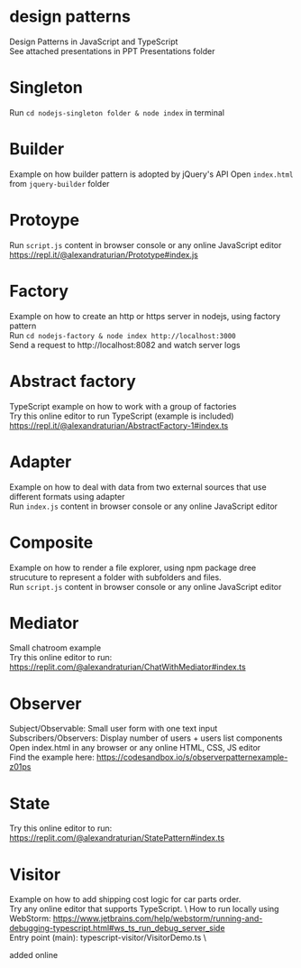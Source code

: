 # design patterns
Design Patterns in JavaScript and TypeScript \
See attached presentations in PPT Presentations folder

# Singleton 
Run `cd nodejs-singleton folder & node index` in terminal

# Builder 
Example on how builder pattern is adopted by jQuery's API
Open `index.html` from  `jquery-builder` folder

# Protoype
Run `script.js` content in browser console or any online JavaScript editor
https://repl.it/@alexandraturian/Prototype#index.js

# Factory
Example on how to create an http or https server in nodejs, using factory pattern\
Run `cd nodejs-factory & node index http://localhost:3000`\
Send a request to http://localhost:8082 and watch server logs

# Abstract factory
TypeScript example on how to work with a group of factories\
Try this online editor to run TypeScript (example is included)
https://repl.it/@alexandraturian/AbstractFactory-1#index.ts

# Adapter
Example on how to deal with data from two external sources that use different formats using adapter\
Run `index.js` content in browser console or any online JavaScript editor

# Composite
Example on how to render a file explorer, using npm package dree strucuture to represent a folder with subfolders and files.\
Run `script.js` content in browser console or any online JavaScript editor

# Mediator 
Small chatroom example \
Try this online editor to run: https://replit.com/@alexandraturian/ChatWithMediator#index.ts

# Observer
Subject/Observable: Small user form with one text input \
Subscribers/Observers: Display number of users + users list components \
Open index.html in any browser or any online HTML, CSS, JS editor \
Find the example here: https://codesandbox.io/s/observerpatternexample-z01ps

# State 
Try this online editor to run: https://replit.com/@alexandraturian/StatePattern#index.ts

# Visitor 
Example on how to add shipping cost logic for car parts order. \
Try any online editor that supports TypeScript. \ 
How to run locally using WebStorm: https://www.jetbrains.com/help/webstorm/running-and-debugging-typescript.html#ws_ts_run_debug_server_side \
Entry point (main): typescript-visitor/VisitorDemo.ts \



added online
